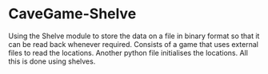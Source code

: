 # CaveGame-Shelve
Using the Shelve module to store the data on a file in binary format so that it can be read back whenever required. 
Consists of a game that uses external files to read the locations. Another python file initialises the locations. All this is done using shelves.
